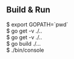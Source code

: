 ## Build & Run
$ export GOPATH=\`pwd\`  
$ go get -v ./..  
$ go get -v ./..  
$ go build ./...  
$ ./bin/console  
